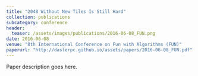 ```yaml
---
title: "2048 Without New Tiles Is Still Hard"
collection: publications
subcategory: conference
header: 
  teaser: /assets/images/publications/2016-06-08_FUN.png
date: 2016-06-08
venue: "8th International Conference on Fun with Algorithms (FUN)"
paperurl: "http://daslerpc.github.io/assets/papers/2016-06-08_FUN.pdf"
---
```


Paper description goes here.